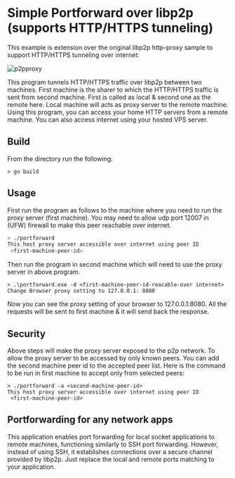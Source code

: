 # Simple Portforward  over libp2p (supports HTTP/HTTPS tunneling)

This example is extension over the original libp2p http-proxy sample to support HTTP/HTTPS tunneling over internet:

![p2pproxy](https://user-images.githubusercontent.com/9625669/198875277-c957ac53-d8f4-4fa7-919c-e0659e6fc9ca.png)


This program tunnels HTTP/HTTPS traffic over libp2p between two machines. First machine is the sharer to which the HTTP/HTTPS traffic is sent from
second machine. First is called as local & second one as the remote here. Local machine will acts as proxy server to the remote machine.
Using this program, you can access your home HTTP servers from a remote machine. You can also access internet using your hosted VPS server.

## Build

From the  directory run the following:

```
> go build
```

## Usage

First run the program as follows to the machine where you need to run the proxy server (first machine). You may need to allow udp port 12007 in (UFW) firewall to make this peer reachable over internet.

```sh
> ./portforward
This host proxy server accessible over internet using peer ID
 <first-machine-peer-id>

```

Then run the program in second machine which will need to use the proxy server in above program.

```
> .\portforward.exe -d <first-machine-peer-id-reacable-over internet>
Change Browser proxy setting to 127.0.0.1: 8080
```

Now you can see the proxy setting of your browser to 127.0.0.1:8080. All the requests will be sent to first machine & it will send back the response.

## Security
Above steps will make the proxy server exposed to the p2p network. To allow the proxy server to be accessed by only known peers. You can add the second machine peer id to the accepted peer list. Here is the command to be run in first machine to accept only from selected peers:

```
> ./portforward -a <second-machine-peer-id>
This host proxy server accessible over internet using peer ID
 <first-machine-peer-id>
```

## Portforwarding for any network apps
This application enables port forwarding for local socket applications to remote machines, functioning similarly to SSH port forwarding. However, instead of using SSH, it establishes connections over a secure channel provided by libp2p. Just replace the local and remote ports matching to your application.
